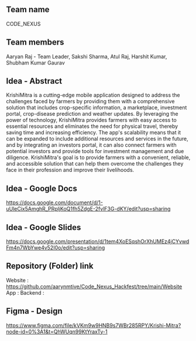 ## Team name

CODE_NEXUS

## Team members

 Aaryan Raj - Team Leader,
 Sakshi Sharma,
 Atul Raj,
 Harshit Kumar,
 Shubham Kumar Gaurav 
 
## Idea - Abstract
 
 KrishiMitra is a cutting-edge mobile application designed to address the challenges faced by farmers by providing them with a comprehensive solution that includes crop-specific information, a marketplace, investment portal, crop-disease prediction and weather updates. By leveraging the power of technology, KrishiMitra provides farmers with easy access to essential resources and eliminates the need for physical travel, thereby saving time and increasing efficiency. The app's scalability means that it can be expanded to include additional resources and services in the future, and by integrating an investors portal, it can also connect farmers with potential investors and provide tools for investment management and due diligence. KrishiMitra's goal is to provide farmers with a convenient, reliable, and accessible solution that can help them overcome the challenges they face in their profession and improve their livelihoods.
 
 
 ## Idea - Google Docs
 
 https://docs.google.com/document/d/1-uUleCix5AmghR_PRpljKoQ1fh5ZdgE-2fvlF3G-dKY/edit?usp=sharing
 
 ## Idea - Google Slides
 
 https://docs.google.com/presentation/d/1tem4XoESqshOrXhUMEz4jCYvwdFm4n7WbYwe4v52I0o/edit?usp=sharing

 ## Repository (Folder) link
 
 Website : https://github.com/aarynmtive/Code_Nexus_Hackfest/tree/main/Website
 App :
 Backend :



 ## Figma - Design
 https://www.figma.com/file/kVKm9w9HNB9s7WBr285RPY/Krishi-Mitra?node-id=0%3A1&t=QhWUqn99KtYraxTy-1
